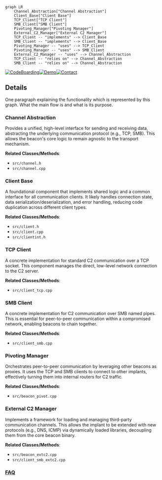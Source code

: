 ```mermaid
graph LR
    Channel_Abstraction["Channel Abstraction"]
    Client_Base["Client Base"]
    TCP_Client["TCP Client"]
    SMB_Client["SMB Client"]
    Pivoting_Manager["Pivoting Manager"]
    External_C2_Manager["External C2 Manager"]
    TCP_Client -- "implements" --> Client_Base
    SMB_Client -- "implements" --> Client_Base
    Pivoting_Manager -- "uses" --> TCP_Client
    Pivoting_Manager -- "uses" --> SMB_Client
    External_C2_Manager -- "uses" --> Channel_Abstraction
    TCP_Client -- "relies on" --> Channel_Abstraction
    SMB_Client -- "relies on" --> Channel_Abstraction
```

[![CodeBoarding](https://img.shields.io/badge/Generated%20by-CodeBoarding-9cf?style=flat-square)](https://github.com/CodeBoarding/CodeBoarding)[![Demo](https://img.shields.io/badge/Try%20our-Demo-blue?style=flat-square)](https://www.codeboarding.org/demo)[![Contact](https://img.shields.io/badge/Contact%20us%20-%20contact@codeboarding.org-lightgrey?style=flat-square)](mailto:contact@codeboarding.org)

## Details

One paragraph explaining the functionality which is represented by this graph. What the main flow is and what is its purpose.

### Channel Abstraction
Provides a unified, high-level interface for sending and receiving data, abstracting the underlying communication protocol (e.g., TCP, SMB). This allows the beacon's core logic to remain agnostic to the transport mechanism.


**Related Classes/Methods**:

- `src/channel.h`
- `src/channel.cpp`


### Client Base
A foundational component that implements shared logic and a common interface for all communication clients. It likely handles connection state, data serialization/deserialization, and error handling, reducing code duplication across different client types.


**Related Classes/Methods**:

- `src/client.h`
- `src/client.cpp`
- `src/clientint.h`


### TCP Client
A concrete implementation for standard C2 communication over a TCP socket. This component manages the direct, low-level network connection to the C2 server.


**Related Classes/Methods**:

- `src/client_tcp.cpp`


### SMB Client
A concrete implementation for C2 communication over SMB named pipes. This is essential for peer-to-peer communication within a compromised network, enabling beacons to chain together.


**Related Classes/Methods**:

- `src/client_smb.cpp`


### Pivoting Manager
Orchestrates peer-to-peer communication by leveraging other beacons as proxies. It uses the TCP and SMB clients to connect to other implants, effectively turning them into internal routers for C2 traffic.


**Related Classes/Methods**:

- `src/beacon_pivot.cpp`


### External C2 Manager
Implements a framework for loading and managing third-party communication channels. This allows the implant to be extended with new protocols (e.g., DNS, ICMP) via dynamically loaded libraries, decoupling them from the core beacon binary.


**Related Classes/Methods**:

- `src/beacon_extc2.cpp`
- `src/client_smb_extc2.cpp`




### [FAQ](https://github.com/CodeBoarding/GeneratedOnBoardings/tree/main?tab=readme-ov-file#faq)